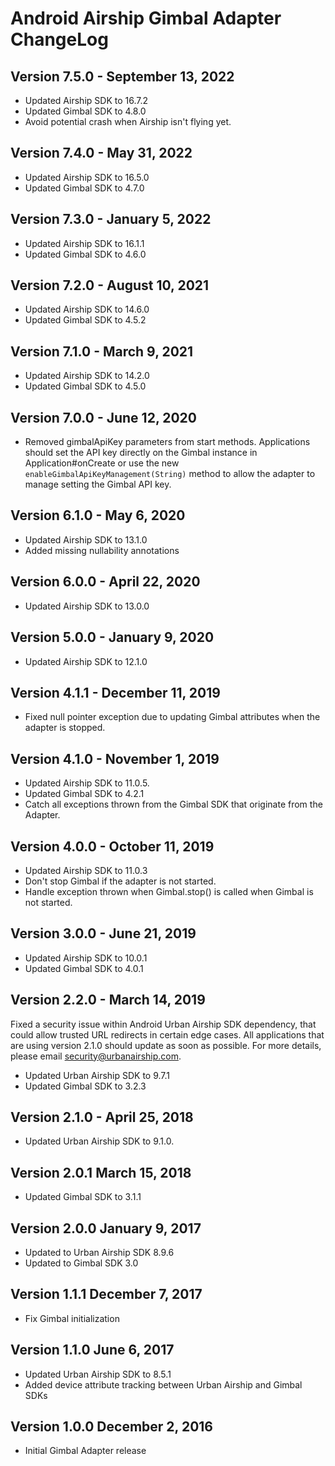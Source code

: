 # Android Airship Gimbal Adapter ChangeLog

## Version 7.5.0 - September 13, 2022
- Updated Airship SDK to 16.7.2
- Updated Gimbal SDK to 4.8.0
- Avoid potential crash when Airship isn't flying yet.

## Version 7.4.0 - May 31, 2022
- Updated Airship SDK to 16.5.0
- Updated Gimbal SDK to 4.7.0

## Version 7.3.0 - January 5, 2022
- Updated Airship SDK to 16.1.1
- Updated Gimbal SDK to 4.6.0

## Version 7.2.0 - August 10, 2021
- Updated Airship SDK to 14.6.0
- Updated Gimbal SDK to 4.5.2

## Version 7.1.0 - March 9, 2021
- Updated Airship SDK to 14.2.0
- Updated Gimbal SDK to 4.5.0

## Version 7.0.0 - June 12, 2020
- Removed gimbalApiKey parameters from start methods. Applications should set the API key directly
  on the Gimbal instance in Application#onCreate or use the new `enableGimbalApiKeyManagement(String)`
  method to allow the adapter to manage setting the Gimbal API key.
  
## Version 6.1.0 - May 6, 2020
- Updated Airship SDK to 13.1.0
- Added missing nullability annotations

## Version 6.0.0 - April 22, 2020
- Updated Airship SDK to 13.0.0

## Version 5.0.0 - January 9, 2020
- Updated Airship SDK to 12.1.0

## Version 4.1.1 - December 11, 2019
- Fixed null pointer exception due to updating Gimbal attributes when the adapter is stopped.

## Version 4.1.0 - November 1, 2019
- Updated Airship SDK to 11.0.5.
- Updated Gimbal SDK to 4.2.1
- Catch all exceptions thrown from the Gimbal SDK that originate from the Adapter.

## Version 4.0.0 - October 11, 2019
- Updated Airship SDK to 11.0.3
- Don't stop Gimbal if the adapter is not started.
- Handle exception thrown when Gimbal.stop() is called when Gimbal is not started.

## Version 3.0.0 - June 21, 2019
- Updated Airship SDK to 10.0.1
- Updated Gimbal SDK to 4.0.1

## Version 2.2.0 - March 14, 2019
Fixed a security issue within Android Urban Airship SDK dependency, that could allow trusted URL redirects in
certain edge cases. All applications that are using version 2.1.0 should update as soon as possible.
For more details, please email security@urbanairship.com.

- Updated Urban Airship SDK to 9.7.1
- Updated Gimbal SDK to 3.2.3

## Version 2.1.0 - April 25, 2018
- Updated Urban Airship SDK to 9.1.0.

## Version 2.0.1 March 15, 2018
- Updated Gimbal SDK to 3.1.1

## Version 2.0.0 January 9, 2017
- Updated to Urban Airship SDK 8.9.6
- Updated to Gimbal SDK 3.0

## Version 1.1.1 December 7, 2017
- Fix Gimbal initialization

## Version 1.1.0 June 6, 2017
- Updated Urban Airship SDK to 8.5.1
- Added device attribute tracking between Urban Airship and Gimbal SDKs

## Version 1.0.0 December 2, 2016
- Initial Gimbal Adapter release

